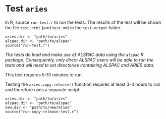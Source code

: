 # Test `aries`

In R, source `run-test.r` to run the tests.
The results of the test will be shown
the file `test.html` (and `test.md`)
in the `test-output` folder.

```
aries.dir <- "path/to/aries"
alspac.dir <- "path/to/alspac"
source("run-test.r")
```

*The tests do load and make use of ALSPAC
   data using the `alspac` R package.
   Consequently, only direct ALSPAC users will be
   able to run the tests and will need to
   set directories containing ALSPAC and ARIES data.*

This test requires 5-10 minutes to run.

Testing the `aries.copy.release()` function requires at least 3-4 hours to run
and therefore uses a separate script.

```
aries.dir <- "path/to/aries"
alspac.dir <- "path/to/alspac"
new.dir <- "path/to/new/aries"
source("run-copy-release-test.r")
```




